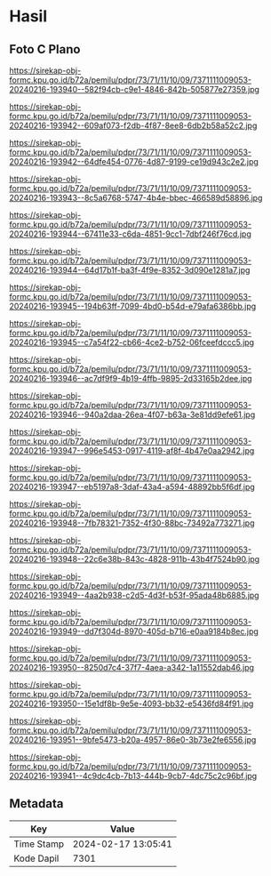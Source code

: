 # Hasil

## Foto C Plano

https://sirekap-obj-formc.kpu.go.id/b72a/pemilu/pdpr/73/71/11/10/09/7371111009053-20240216-193940--582f94cb-c9e1-4846-842b-505877e27359.jpg

https://sirekap-obj-formc.kpu.go.id/b72a/pemilu/pdpr/73/71/11/10/09/7371111009053-20240216-193942--609af073-f2db-4f87-8ee8-6db2b58a52c2.jpg

https://sirekap-obj-formc.kpu.go.id/b72a/pemilu/pdpr/73/71/11/10/09/7371111009053-20240216-193942--64dfe454-0776-4d87-9199-ce19d943c2e2.jpg

https://sirekap-obj-formc.kpu.go.id/b72a/pemilu/pdpr/73/71/11/10/09/7371111009053-20240216-193943--8c5a6768-5747-4b4e-bbec-466589d58896.jpg

https://sirekap-obj-formc.kpu.go.id/b72a/pemilu/pdpr/73/71/11/10/09/7371111009053-20240216-193944--67411e33-c6da-4851-9cc1-7dbf246f76cd.jpg

https://sirekap-obj-formc.kpu.go.id/b72a/pemilu/pdpr/73/71/11/10/09/7371111009053-20240216-193944--64d17b1f-ba3f-4f9e-8352-3d090e1281a7.jpg

https://sirekap-obj-formc.kpu.go.id/b72a/pemilu/pdpr/73/71/11/10/09/7371111009053-20240216-193945--194b63ff-7099-4bd0-b54d-e79afa6386bb.jpg

https://sirekap-obj-formc.kpu.go.id/b72a/pemilu/pdpr/73/71/11/10/09/7371111009053-20240216-193945--c7a54f22-cb66-4ce2-b752-06fceefdccc5.jpg

https://sirekap-obj-formc.kpu.go.id/b72a/pemilu/pdpr/73/71/11/10/09/7371111009053-20240216-193946--ac7df9f9-4b19-4ffb-9895-2d33165b2dee.jpg

https://sirekap-obj-formc.kpu.go.id/b72a/pemilu/pdpr/73/71/11/10/09/7371111009053-20240216-193946--940a2daa-26ea-4f07-b63a-3e81dd9efe61.jpg

https://sirekap-obj-formc.kpu.go.id/b72a/pemilu/pdpr/73/71/11/10/09/7371111009053-20240216-193947--996e5453-0917-4119-af8f-4b47e0aa2942.jpg

https://sirekap-obj-formc.kpu.go.id/b72a/pemilu/pdpr/73/71/11/10/09/7371111009053-20240216-193947--eb5197a8-3daf-43a4-a594-48892bb5f6df.jpg

https://sirekap-obj-formc.kpu.go.id/b72a/pemilu/pdpr/73/71/11/10/09/7371111009053-20240216-193948--7fb78321-7352-4f30-88bc-73492a773271.jpg

https://sirekap-obj-formc.kpu.go.id/b72a/pemilu/pdpr/73/71/11/10/09/7371111009053-20240216-193948--22c6e38b-843c-4828-911b-43b4f7524b90.jpg

https://sirekap-obj-formc.kpu.go.id/b72a/pemilu/pdpr/73/71/11/10/09/7371111009053-20240216-193949--4aa2b938-c2d5-4d3f-b53f-95ada48b6885.jpg

https://sirekap-obj-formc.kpu.go.id/b72a/pemilu/pdpr/73/71/11/10/09/7371111009053-20240216-193949--dd7f304d-8970-405d-b716-e0aa9184b8ec.jpg

https://sirekap-obj-formc.kpu.go.id/b72a/pemilu/pdpr/73/71/11/10/09/7371111009053-20240216-193950--8250d7c4-37f7-4aea-a342-1a11552dab46.jpg

https://sirekap-obj-formc.kpu.go.id/b72a/pemilu/pdpr/73/71/11/10/09/7371111009053-20240216-193950--15e1df8b-9e5e-4093-bb32-e5436fd84f91.jpg

https://sirekap-obj-formc.kpu.go.id/b72a/pemilu/pdpr/73/71/11/10/09/7371111009053-20240216-193951--9bfe5473-b20a-4957-86e0-3b73e2fe6556.jpg

https://sirekap-obj-formc.kpu.go.id/b72a/pemilu/pdpr/73/71/11/10/09/7371111009053-20240216-193941--4c9dc4cb-7b13-444b-9cb7-4dc75c2c96bf.jpg


## Metadata

| Key        | Value               |
| ---------- | ------------------- |
| Time Stamp | 2024-02-17 13:05:41 |
| Kode Dapil | 7301                |



